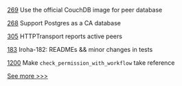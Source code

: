 
[269](https://github.com/hyperledger-labs/fablo/pull/269) Use the official CouchDB image for peer database

[268](https://github.com/hyperledger-labs/fablo/pull/268) Support Postgres as a CA database

[305](https://github.com/hyperledger-labs/orion-server/pull/305) HTTPTransport reports active peers

[183](https://github.com/hyperledger/iroha-java/pull/183) Iroha-182: READMEs && minor changes in tests

[1200](https://github.com/hyperledger/grid/pull/1200) Make `check_permission_with_workflow` take reference


[See more >>>](https://start-here.hyperledger.org/pull-requests)
